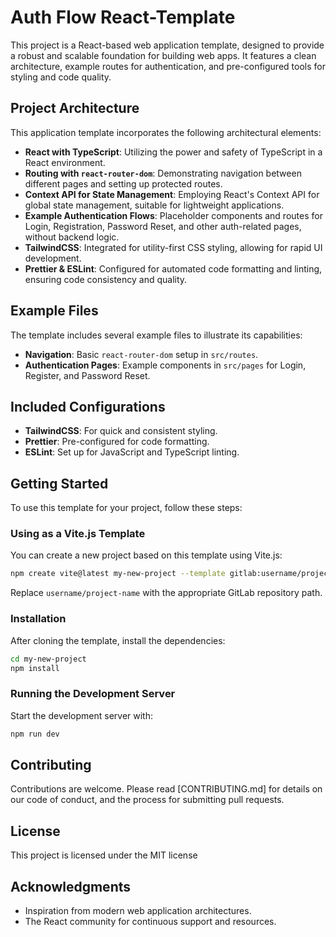 # Auth Flow React-Template

This project is a React-based web application template, designed to provide a robust and scalable foundation for building web apps. It features a clean architecture, example routes for authentication, and pre-configured tools for styling and code quality.

## Project Architecture

This application template incorporates the following architectural elements:

- **React with TypeScript**: Utilizing the power and safety of TypeScript in a React environment.
- **Routing with `react-router-dom`**: Demonstrating navigation between different pages and setting up protected routes.
- **Context API for State Management**: Employing React's Context API for global state management, suitable for lightweight applications.
- **Example Authentication Flows**: Placeholder components and routes for Login, Registration, Password Reset, and other auth-related pages, without backend logic.
- **TailwindCSS**: Integrated for utility-first CSS styling, allowing for rapid UI development.
- **Prettier & ESLint**: Configured for automated code formatting and linting, ensuring code consistency and quality.

## Example Files

The template includes several example files to illustrate its capabilities:

- **Navigation**: Basic `react-router-dom` setup in `src/routes`.
- **Authentication Pages**: Example components in `src/pages` for Login, Register, and Password Reset.

## Included Configurations

- **TailwindCSS**: For quick and consistent styling.
- **Prettier**: Pre-configured for code formatting.
- **ESLint**: Set up for JavaScript and TypeScript linting.

## Getting Started

To use this template for your project, follow these steps:

### Using as a Vite.js Template

You can create a new project based on this template using Vite.js:

```bash
npm create vite@latest my-new-project --template gitlab:username/project-name
```

Replace `username/project-name` with the appropriate GitLab repository path.

### Installation

After cloning the template, install the dependencies:

```bash
cd my-new-project
npm install
```

### Running the Development Server

Start the development server with:

```bash
npm run dev
```

## Contributing

Contributions are welcome. Please read [CONTRIBUTING.md] for details on our code of conduct, and the process for submitting pull requests.

## License

This project is licensed under the MIT license

## Acknowledgments

- Inspiration from modern web application architectures.
- The React community for continuous support and resources.

